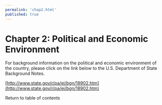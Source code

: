 ```yaml
--- 
permalink: 'chap2.html' 
published: true 
---
```

<h1 id="chap2">Chapter 2: Political and Economic Environment</h1>

For background information on the political and economic environment of the country, please click on the link below to the U.S. Department of State Background Notes.

[http://www.state.gov/r/pa/ei/bgn/18902.htm](http://www.state.gov/r/pa/ei/bgn/18902.htm)

Return to table of contents

